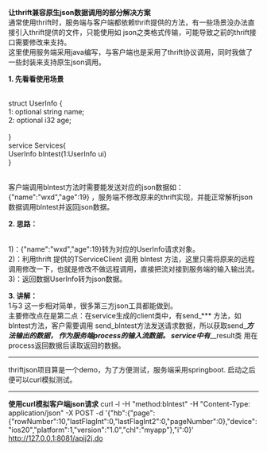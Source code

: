 **让thrift兼容原生json数据调用的部分解决方案**
<br/>通常使用thrift时，服务端与客户端都依赖thrift提供的方法，有一些场景没办法直接引入thrift提供的文件，只能使用如 json之类格式传输，可能导致之前的thrift接口需要修改来支持。
<br/>这里使用服务端采用java编写，与客户端也是采用了thrift协议调用，同时我做了一些封装来支持原生json调用。

**1. 先看看使用场景**

<br/>		struct  UserInfo {
<br/>			1: optional string   name; 
<br/>			2: optional i32 	 age; 	   
<br/>		}
<br/>		service Services{
<br/>            UserInfo   blntest(1:UserInfo ui)
<br/>        }		
		
<br/>		客户端调用blntest方法时需要能发送对应的json数据如： {"name":"wxd","age":19}  ，服务端不修改原来的thrift实现，并能正常解析json数据调用blntest并返回json数据。
		
**2. 思路：**

<br/>1)：{"name":"wxd","age":19}转为对应的UserInfo请求对象。
<br/>2)：利用thrift 提供的TServiceClient 调用 blntest 方法，这里只需将原来的远程调用修改一下，也就是修改不做远程调用，直接把流对接到服务端的输入输出流。
<br/>3)：返回数据UserInfo转为json数据。
				
				
**3. 讲解：**
<br/>1与3 这一步相对简单，很多第三方json工具都能做到。
<br/>主要修改点在是第二点：在service生成的client类中，有send_*** 方法，如blntest方法，客户需要调用 send_blntest方法发送请求数据，所以获取send_***方法输出的数据，
作为服务端process的输入流数据。
service中有***__result类 用在process返回数据后读取返回的数据。
***
thriftjson项目算是一个demo，为了方便测试，服务端采用springboot. 启动之后便可以curl模拟测试。

***
**使用curl模拟客户端json请求**
curl -l -H "method:blntest" -H "Content-Type: application/json" -X POST -d '{"hb":{"page":{"rowNumber":10,"lastFlagInt":0,"lastFlagInt2":0,"pageNumber":0},"device":"ios20","platform":1,"version":"1.0","chl":"myapp"},"i":0}' http://127.0.0.1:8081/apij2j.do


